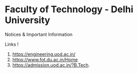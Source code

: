 # Faculty of Technology - Delhi University
 Notices & Important Information

Links !
1. https://engineering.uod.ac.in/
2. https://www.fot.du.ac.in/Home
3. https://admission.uod.ac.in/?B.Tech.
